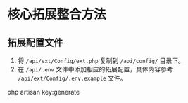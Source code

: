 # 核心拓展整合方法

## 拓展配置文件

1. 将 `/api/ext/Config/ext.php` 复制到 `/api/config/` 目录下。
2. 在 `/api/.env` 文件中添加相应的拓展配置，具体内容参考 `/api/ext/Config/.env.example` 文件。

php artisan key:generate



